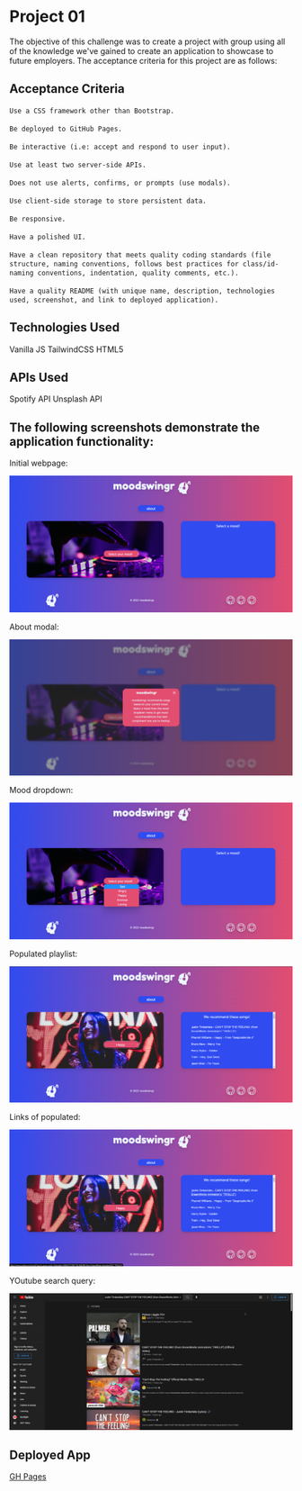 # Project 01

The objective of this challenge was to create a project with group using all of the knowledge we've gained to create an application to showcase to future employers. The acceptance criteria for this project are as follows:

## Acceptance Criteria

```
Use a CSS framework other than Bootstrap.

Be deployed to GitHub Pages.

Be interactive (i.e: accept and respond to user input).

Use at least two server-side APIs.

Does not use alerts, confirms, or prompts (use modals).

Use client-side storage to store persistent data.

Be responsive.

Have a polished UI.

Have a clean repository that meets quality coding standards (file structure, naming conventions, follows best practices for class/id-naming conventions, indentation, quality comments, etc.).

Have a quality README (with unique name, description, technologies used, screenshot, and link to deployed application).
```
## Technologies Used

Vanilla JS
TailwindCSS
HTML5

## APIs Used

Spotify API
Unsplash API

## The following screenshots demonstrate the application functionality:

Initial webpage:

![functionality](./assets/images/ss1.png)

About modal:

![functionality](./assets/images/ss2.png)

Mood dropdown:

![functionality](./assets/images/ss3.png)

Populated playlist:

![functionality](./assets/images/ss4.png)

Links of populated:

![functionality](./assets/images/ss5.png)

YOutube search query:

![functionality](./assets/images/ss6.png)


## Deployed App

[GH Pages](https://realnifty.github.io/Project-1/)